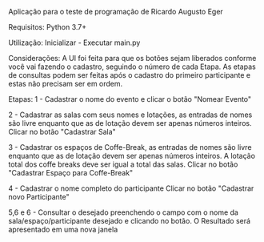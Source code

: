 Aplicação para o teste de programação de Ricardo Augusto Eger


Requisitos: Python 3.7+  


Utilização:
Inicializar - Executar main.py

Considerações:
A UI foi feita para que os botões sejam liberados conforme você vai fazendo o cadastro, seguindo o número de cada Etapa.
As etapas de consultas podem ser feitas após o cadastro do primeiro participante e estas não precisam ser em ordem.

Etapas:
1 - Cadastrar o nome do evento e clicar o botão "Nomear Evento"

2 - Cadastrar as salas com seus nomes e lotações, as entradas de nomes são livre enquanto que as de lotação devem ser apenas números inteiros.
    Clicar no botão "Cadastrar Sala"


3 - Cadastrar os espaços de Coffe-Break, as entradas de nomes são livre enquanto que as de lotação devem ser apenas números inteiros. A lotação total dos coffe breaks deve ser igual a total das salas.
    Clicar no botão "Cadastrar Espaço para Coffe-Break"

4 - Cadastrar o nome completo do participante
    Clicar no botão "Cadastrar novo Participante"
    
5,6 e 6 - Consultar o desejado preenchendo o campo com o nome da sala/espaço/participante desejado e clicando no botão.
          O Resultado será apresentado em uma nova janela
          
          




